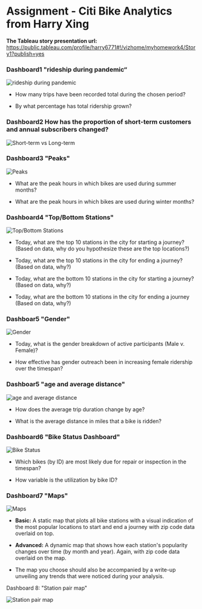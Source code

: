# Assignment - Citi Bike Analytics from Harry Xing 


**The Tableau story presentation url:**
https://public.tableau.com/profile/harry6771#!/vizhome/myhomework4/Story1?publish=yes


### Dashboard1 "rideship during pandemic“
![rideship during pandemic](Images/rideship_during_pandemic.png)

* How many trips have been recorded total during the chosen period?

* By what percentage has total ridership grown?


### Dashboard2 How has the proportion of short-term customers and annual subscribers changed?
![Short-term vs Long-term](Images/Short-term_Long-term.png)

### Dashboard3 "Peaks"
![Peaks](Images/Peaks.png)

* What are the peak hours in which bikes are used during summer months?

* What are the peak hours in which bikes are used during winter months?

### Dashboard4 "Top/Bottom Stations"
![Top/Bottom Stations](Images/TopBottomStations.png)


* Today, what are the top 10 stations in the city for starting a journey? (Based on data, why do you hypothesize these are the top locations?)

* Today, what are the top 10 stations in the city for ending a journey? (Based on data, why?)

* Today, what are the bottom 10 stations in the city for starting a journey? (Based on data, why?)

* Today, what are the bottom 10 stations in the city for ending a journey (Based on data, why?)


### Dashboar5 "Gender"
![Gender](Images/Gender.png)
* Today, what is the gender breakdown of active participants (Male v. Female)?

* How effective has gender outreach been in increasing female ridership over the timespan?


### Dashboar5 "age and average distance"
![age and average distance](Images/age_average_distance.png)
* How does the average trip duration change by age?

* What is the average distance in miles that a bike is ridden?


### Dashboard6 "Bike Status Dashboard"

![Bike Status](Images/Bike_Status.png)

* Which bikes (by ID) are most likely due for repair or inspection in the timespan?

* How variable is the utilization by bike ID?

### Dashboard7 "Maps"
![Maps](Images/maps.png)

* **Basic:** A static map that plots all bike stations with a visual indication of the most popular locations to start and end a journey with zip code data overlaid on top.

* **Advanced:** A dynamic map that shows how each station's popularity changes over time (by month and year). Again, with zip code data overlaid on the map.

* The map you choose should also be accompanied by a write-up unveiling any trends that were noticed during your analysis.


Dashboard 8:  "Station pair map"

![Station pair map](Images/station_pair.png)
 


